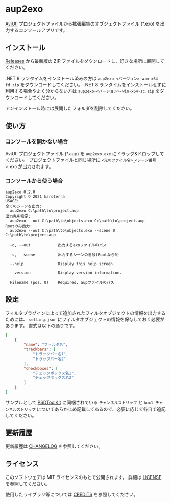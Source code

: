 # aup2exo

[AviUtl](http://spring-fragrance.mints.ne.jp/aviutl/)
プロジェクトファイルから拡張編集のオブジェクトファイル (*.exo) を出力するコンソールアプリです。

## インストール

[Releases](https://github.com/karoterra/aup2exo/releases)
から最新版の ZIP ファイルをダウンロードし、好きな場所に展開してください。

.NET 8 ランタイムをインストール済みの方は `aup2exo-<バージョン>-win-x64-fd.zip` をダウンロードしてください。
.NET 8 ランタイムをインストールせずに利用する場合やよく分からない方は `aup2exo-<バージョン>-win-x64-sc.zip`
をダウンロードしてください。

アンインストール時には展開したフォルダを削除してください。

## 使い方

### コンソールを開かない場合

AviUtl プロジェクトファイル (*.aup) を `aup2exo.exe` にドラッグ&ドロップしてください。
プロジェクトファイルと同じ場所に `<元のファイル名>_<シーン番号>.exo` が出力されます。

### コンソールから使う場合

```
aup2exo 0.2.0
Copyright © 2021 karoterra
USAGE:
全てのシーンを出力:
  aup2exo C:\path\to\project.aup
出力先を指定:
  aup2exo --out C:\path\to\objects.exo C:\path\to\project.aup
Rootのみ出力:
  aup2exo --out C:\path\to\objects.exo --scene 0 C:\path\to\project.aup

  -o, --out            出力するexoファイルのパス

  -s, --scene          出力するシーンの番号(Rootなら0)

  --help               Display this help screen.

  --version            Display version information.

  Filename (pos. 0)    Required. aupファイルのパス
```

## 設定

フィルタプラグインによって追加されたフィルタオブジェクトの情報を出力するためには、 `setting.json` にフィルタオブジェクトの情報を保存しておく必要があります。
書式は以下の通りです。
```json
[
    {
        "name": "フィルタ名",
        "trackbars": [
            "トラックバー名1",
            "トラックバー名2"
        ],
        "checkboxes": [
            "チェックボックス名1",
            "チェックボックス名2"
        ]
    }
]
```

サンプルとして [PSDToolKit](https://github.com/oov/aviutl_psdtoolkit)
に同梱されている `チャンネルストリップ` と `Aux1 チャンネルストリップ`
についてあらかじめ記載してあるので、必要に応じて各自で追記してください。

## 更新履歴

更新履歴は [CHANGELOG](CHANGELOG.md) を参照してください。

## ライセンス
このソフトウェアは MIT ライセンスのもとで公開されます。
詳細は [LICENSE](LICENSE) を参照してください。

使用したライブラリ等については [CREDITS](CREDITS.md) を参照してください。
